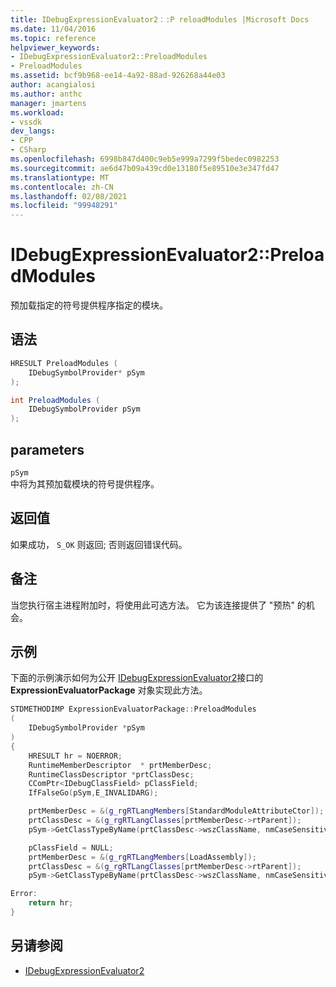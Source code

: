 ```yaml
---
title: IDebugExpressionEvaluator2：:P reloadModules |Microsoft Docs
ms.date: 11/04/2016
ms.topic: reference
helpviewer_keywords:
- IDebugExpressionEvaluator2::PreloadModules
- PreloadModules
ms.assetid: bcf9b968-ee14-4a92-88ad-926268a44e03
author: acangialosi
ms.author: anthc
manager: jmartens
ms.workload:
- vssdk
dev_langs:
- CPP
- CSharp
ms.openlocfilehash: 6998b847d400c9eb5e999a7299f5bedec0982253
ms.sourcegitcommit: ae6d47b09a439cd0e13180f5e89510e3e347fd47
ms.translationtype: MT
ms.contentlocale: zh-CN
ms.lasthandoff: 02/08/2021
ms.locfileid: "99948291"
---
```

# <a name="idebugexpressionevaluator2preloadmodules"></a>IDebugExpressionEvaluator2::PreloadModules
预加载指定的符号提供程序指定的模块。

## <a name="syntax"></a>语法

```cpp
HRESULT PreloadModules (
    IDebugSymbolProvider* pSym
);
```

```csharp
int PreloadModules (
    IDebugSymbolProvider pSym
);
```

## <a name="parameters"></a>parameters
`pSym`\
中将为其预加载模块的符号提供程序。

## <a name="return-value"></a>返回值
如果成功， `S_OK` 则返回; 否则返回错误代码。

## <a name="remarks"></a>备注
当您执行宿主进程附加时，将使用此可选方法。 它为该连接提供了 "预热" 的机会。

## <a name="example"></a>示例
下面的示例演示如何为公开 [IDebugExpressionEvaluator2](../../../extensibility/debugger/reference/idebugexpressionevaluator2.md)接口的 **ExpressionEvaluatorPackage** 对象实现此方法。

```cpp
STDMETHODIMP ExpressionEvaluatorPackage::PreloadModules
(
    IDebugSymbolProvider *pSym
)
{
    HRESULT hr = NOERROR;
    RuntimeMemberDescriptor  * prtMemberDesc;
    RuntimeClassDescriptor *prtClassDesc;
    CComPtr<IDebugClassField> pClassField;
    IfFalseGo(pSym,E_INVALIDARG);

    prtMemberDesc = &(g_rgRTLangMembers[StandardModuleAttributeCtor]);
    prtClassDesc = &(g_rgRTLangClasses[prtMemberDesc->rtParent]);
    pSym->GetClassTypeByName(prtClassDesc->wszClassName, nmCaseSensitive, &pClassField);

    pClassField = NULL;
    prtMemberDesc = &(g_rgRTLangMembers[LoadAssembly]);
    prtClassDesc = &(g_rgRTLangClasses[prtMemberDesc->rtParent]);
    pSym->GetClassTypeByName(prtClassDesc->wszClassName, nmCaseSensitive, &pClassField);

Error:
    return hr;
}
```

## <a name="see-also"></a>另请参阅
- [IDebugExpressionEvaluator2](../../../extensibility/debugger/reference/idebugexpressionevaluator2.md)

